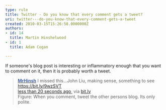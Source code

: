```yaml
---
type: rule
title: Twitter - Do you know that every comment gets a tweet?
uri: twitter---do-you-know-that-every-comment-gets-a-tweet
created: 2010-03-15T15:26:58.0000000Z
authors:
- id: 14
  title: Martin Hinshelwood
- id: 1
  title: Adam Cogan

---
```




<span class='intro'> <p>If someone's blog post is interesting or inflammatory enough that you want to comment on it, then it is probably worth a tweet.</p><blockquote><p> 
      <strong> 
         <a href="http&#58;//twitter.com/MrHinsh" shape="rect"> 
            <font color="#4060a0">MrHinsh</font></a><img title="You are now leaving SSW" src="/_LAYOUTS/15/Images/SSW/external.gif" alt="" /></strong> I missed this...John Liu, making sense, something to see 
      <a href="https&#58;//bit.ly/9wzSVT" shape="rect">https&#58;//bit.ly/9wzSVT</a><img title="You are now leaving SSW" src="/_LAYOUTS/15/Images/SSW/external.gif" alt="" />&#160;<br><a class="entry-date" href="http&#58;//twitter.com/MrHinsh/status/10522525724" rel="bookmark" shape="rect"> 
         <span class="published timestamp">less than 20 seconds ago</span> </a><img title="You are now leaving SSW" src="/_LAYOUTS/15/Images/SSW/external.gif" alt="" /> 
      <span>via 
         <a href="https&#58;//bitly.com/" rel="nofollow" shape="rect">bit.ly</a><img title="You are now leaving SSW" src="/_LAYOUTS/15/Images/SSW/external.gif" alt="" /></span><br> Figure&#58; When you comment, tweet the other persons blog. Its only polite.</p>
</blockquote> ​​​ </span>




